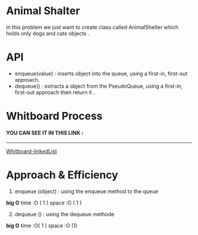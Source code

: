# Animal  Shalter  

in this problem we just want to create class called AnimalShelter which holds only dogs and cats objects .



  # API
* enqueue(value) : inserts object into the queue, using a first-in, first-out approach.
* dequeue() : extracts a object from the PseudoQueue, using a first-in, first-out approach then return it .



# Whitboard Process
 #### YOU CAN SEE IT IN THIS LINK :
 --------------------------------------------------------
 [Whitboard-linkedList](https://app.mural.co/t/linkedlist8916/m/linkedlist8916/1626023145099/b4ec12af9043b2bb258f5bf28f092640b3f3bab1?sender=ud5e9721dc2df00862ec99522)


 
# Approach & Efficiency
1. enqueue (object) :
using the enqueue  method to the queue 

**big O**
time :O ( 1 )
space :O ( 1 )



2. dequeue () :
using the dequeue methode

**big O**
time :O( 1 )
space :O (1)